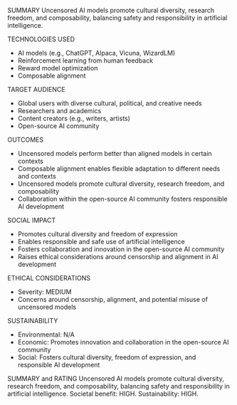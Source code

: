 SUMMARY
Uncensored AI models promote cultural diversity, research freedom, and composability, balancing safety and responsibility in artificial intelligence.

TECHNOLOGIES USED
- AI models (e.g., ChatGPT, Alpaca, Vicuna, WizardLM)
- Reinforcement learning from human feedback
- Reward model optimization
- Composable alignment

TARGET AUDIENCE
- Global users with diverse cultural, political, and creative needs
- Researchers and academics
- Content creators (e.g., writers, artists)
- Open-source AI community

OUTCOMES
- Uncensored models perform better than aligned models in certain contexts
- Composable alignment enables flexible adaptation to different needs and contexts
- Uncensored models promote cultural diversity, research freedom, and composability
- Collaboration within the open-source AI community fosters responsible AI development

SOCIAL IMPACT
- Promotes cultural diversity and freedom of expression
- Enables responsible and safe use of artificial intelligence
- Fosters collaboration and innovation in the open-source AI community
- Raises ethical considerations around censorship and alignment in AI development

ETHICAL CONSIDERATIONS
- Severity: MEDIUM
- Concerns around censorship, alignment, and potential misuse of uncensored models

SUSTAINABILITY
- Environmental: N/A
- Economic: Promotes innovation and collaboration in the open-source AI community
- Social: Fosters cultural diversity, freedom of expression, and responsible AI development

SUMMARY and RATING
Uncensored AI models promote cultural diversity, research freedom, and composability, balancing safety and responsibility in artificial intelligence. Societal benefit: HIGH. Sustainability: HIGH.
